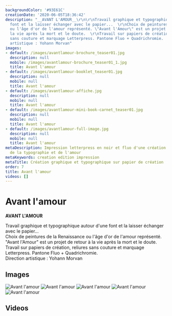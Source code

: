 ```yaml
---
backgroundColor: '#93E61C'
creationDate: '2020-06-05T18:36:42'
description: "__AVANT L'AMOUR__\r\n\r\nTravail graphique et typographique autour d'une
  font et la laisser échanger avec le papier...  \r\nChoix de peintures de la Renaissance
  ou l'âge d'or de l'amour représenté. \"Avant l'Amour\" est un projet de retour à
  la vie après la mort et le doute.  \r\nTravail sur papiers de création, reliures
  sans couture et marquage Letterpress. Pantone Fluo + Quadrichromie.  \r\nDirection
  artistique : Yohann Morvan"
images:
- default: /images/avantlamour-brochure_teaser01.jpg
  description: null
  mobile: /images/avantlamour-brochure_teaser01_1.jpg
  title: Avant l'amour
- default: /images/avantlamour-booklet_teaser01.jpg
  description: null
  mobile: null
  title: Avant l'amour
- default: /images/avantlamour-affiche.jpg
  description: null
  mobile: null
  title: Avant l'amour
- default: /images/avantlamour-mini-book-carnet_teaser01.jpg
  description: null
  mobile: null
  title: Avant l'amour
- default: /images/avantlamour-full-image.jpg
  description: null
  mobile: null
  title: Avant l'amour
metaDescription: Impression letterpress en noir et fluo d'une création graphique autour
  de la typographie et de l'amour
metaKeywords: creation edition impression
metaTitle: Création graphique et typographique sur papier de création
order: 7
title: Avant l'amour
videos: []
---
```


# Avant l'amour

__AVANT L'AMOUR__

Travail graphique et typographique autour d'une font et la laisser échanger avec le papier...  
Choix de peintures de la Renaissance ou l'âge d'or de l'amour représenté. "Avant l'Amour" est un projet de retour à la vie après la mort et le doute.  
Travail sur papiers de création, reliures sans couture et marquage Letterpress. Pantone Fluo + Quadrichromie.  
Direction artistique : Yohann Morvan

## Images

![Avant l'amour](/images/avantlamour-brochure_teaser01.jpg)
![Avant l'amour](/images/avantlamour-booklet_teaser01.jpg)
![Avant l'amour](/images/avantlamour-affiche.jpg)
![Avant l'amour](/images/avantlamour-mini-book-carnet_teaser01.jpg)
![Avant l'amour](/images/avantlamour-full-image.jpg)

## Videos